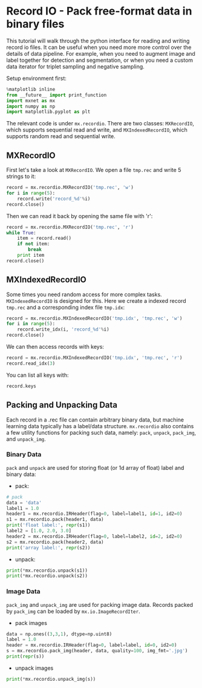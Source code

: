 # Record IO - Pack free-format data in binary files

This tutorial will walk through the python interface for reading and writing
record io files. It can be useful when you need more more control over the
details of data pipeline. For example, when you need to augment image and label
together for detection and segmentation, or when you need a custom data iterator
for triplet sampling and negative sampling.

Setup environment first:

```python
%matplotlib inline
from __future__ import print_function
import mxnet as mx
import numpy as np
import matplotlib.pyplot as plt
```

The relevant code is under `mx.recordio`. There are two classes: `MXRecordIO`,
which supports sequential read and write, and `MXIndexedRecordIO`, which
supports random read and sequential write.

## MXRecordIO

First let's take a look at `MXRecordIO`. We open a file `tmp.rec` and write 5
strings to it:

```python
record = mx.recordio.MXRecordIO('tmp.rec', 'w')
for i in range(5):
    record.write('record_%d'%i)
record.close()
```

Then we can read it back by opening the same file with 'r':

```python
record = mx.recordio.MXRecordIO('tmp.rec', 'r')
while True:
    item = record.read()
    if not item:
        break
    print item
record.close()
```

## MXIndexedRecordIO

Some times you need random access for more complex tasks. `MXIndexedRecordIO` is
designed for this. Here we create a indexed record `tmp.rec` and a corresponding
index file `tmp.idx`:


```python
record = mx.recordio.MXIndexedRecordIO('tmp.idx', 'tmp.rec', 'w')
for i in range(5):
    record.write_idx(i, 'record_%d'%i)
record.close()
```

We can then access records with keys:

```python
record = mx.recordio.MXIndexedRecordIO('tmp.idx', 'tmp.rec', 'r')
record.read_idx(3)
```

You can list all keys with:

```python
record.keys
```

## Packing and Unpacking Data

Each record in a .rec file can contain arbitrary binary data, but machine
learning data typically has a label/data structure. `mx.recordio` also contains
a few utility functions for packing such data, namely: `pack`, `unpack`,
`pack_img`, and `unpack_img`.

### Binary Data

`pack` and `unpack` are used for storing float (or 1d array of float) label and
binary data:

- pack:

```python
# pack
data = 'data'
label1 = 1.0
header1 = mx.recordio.IRHeader(flag=0, label=label1, id=1, id2=0)
s1 = mx.recordio.pack(header1, data)
print('float label:', repr(s1))
label2 = [1.0, 2.0, 3.0]
header2 = mx.recordio.IRHeader(flag=0, label=label2, id=2, id2=0)
s2 = mx.recordio.pack(header2, data)
print('array label:', repr(s2))
```

- unpack:

```python
print(*mx.recordio.unpack(s1))
print(*mx.recordio.unpack(s2))
```

### Image Data

`pack_img` and `unpack_img` are used for packing image data. Records packed by
`pack_img` can be loaded by `mx.io.ImageRecordIter`.

- pack images

```python
data = np.ones((3,3,1), dtype=np.uint8)
label = 1.0
header = mx.recordio.IRHeader(flag=0, label=label, id=0, id2=0)
s = mx.recordio.pack_img(header, data, quality=100, img_fmt='.jpg')
print(repr(s))
```

- unpack images

```python
print(*mx.recordio.unpack_img(s))
```

<!-- INSERT SOURCE DOWNLOAD BUTTONS -->
